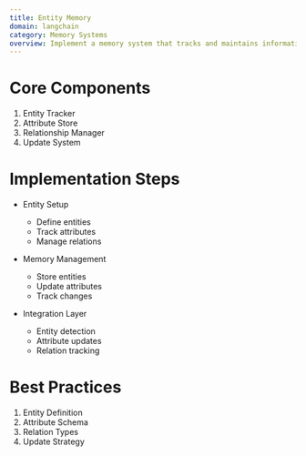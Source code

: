 ```yaml
---
title: Entity Memory
domain: langchain
category: Memory Systems
overview: Implement a memory system that tracks and maintains information about specific entities.
---
```


# Core Components
1. Entity Tracker
2. Attribute Store
3. Relationship Manager
4. Update System

# Implementation Steps
- Entity Setup
  - Define entities
  - Track attributes
  - Manage relations

- Memory Management
  - Store entities
  - Update attributes
  - Track changes

- Integration Layer
  - Entity detection
  - Attribute updates
  - Relation tracking

# Best Practices
1. Entity Definition
2. Attribute Schema
3. Relation Types
4. Update Strategy
